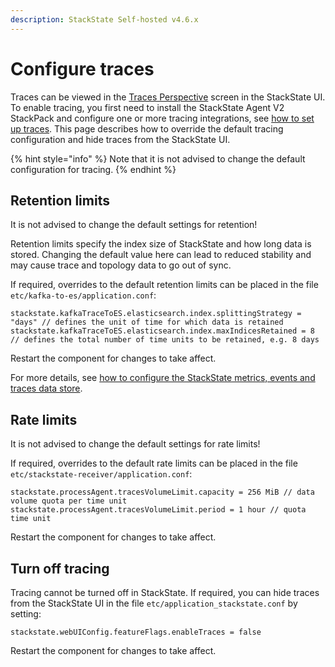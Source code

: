 ```yaml
---
description: StackState Self-hosted v4.6.x
---
```


# Configure traces

Traces can be viewed in the [Traces Perspective](../../use/stackstate-ui/perspectives/traces-perspective.md) screen in the StackState UI. To enable tracing, you first need to install the StackState Agent V2 StackPack and configure one or more tracing integrations, see [how to set up traces](how_to_setup_traces.md). This page describes how to override the default tracing configuration and hide traces from the StackState UI.

{% hint style="info" %}
Note that it is not advised to change the default configuration for tracing.
{% endhint %}

## Retention limits

It is not advised to change the default settings for retention!

Retention limits specify the index size of StackState and how long data is stored. Changing the default value here can lead to reduced stability and may cause trace and topology data to go out of sync.

If required, overrides to the default retention limits can be placed in the file `etc/kafka-to-es/application.conf`:

```text
stackstate.kafkaTraceToES.elasticsearch.index.splittingStrategy = "days" // defines the unit of time for which data is retained
stackstate.kafkaTraceToES.elasticsearch.index.maxIndicesRetained = 8 // defines the total number of time units to be retained, e.g. 8 days
```

Restart the component for changes to take affect.

For more details, see [how to configure the StackState metrics, events and traces data store](../../setup/data-management/data_retention.md#stackstate-events-metrics-and-traces-data-store).

## Rate limits

It is not advised to change the default settings for rate limits!

If required, overrides to the default rate limits can be placed in the file `etc/stackstate-receiver/application.conf`:

```text
stackstate.processAgent.tracesVolumeLimit.capacity = 256 MiB // data volume quota per time unit
stackstate.processAgent.tracesVolumeLimit.period = 1 hour // quota time unit
```

Restart the component for changes to take affect.

## Turn off tracing

Tracing cannot be turned off in StackState. If required, you can hide traces from the StackState UI in the file `etc/application_stackstate.conf` by setting:

```text
stackstate.webUIConfig.featureFlags.enableTraces = false
```

Restart the component for changes to take affect.

